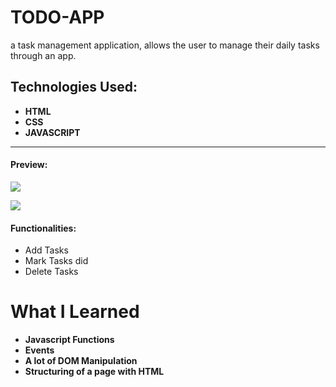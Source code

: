 
# TODO-APP

a task management application, allows the user to manage their daily tasks through an app.

## Technologies Used: 
- **HTML**
- **CSS**
- **JAVASCRIPT**

---

#### Preview:

![](https://i.imgur.com/pTmeUpB.png)

![](https://i.imgur.com/mQgdRfJ.png)

#### Functionalities:

- Add Tasks
- Mark Tasks did
- Delete Tasks

# What I Learned

- **Javascript Functions**
- **Events**
- **A lot of DOM Manipulation**
- **Structuring of a page with HTML**
